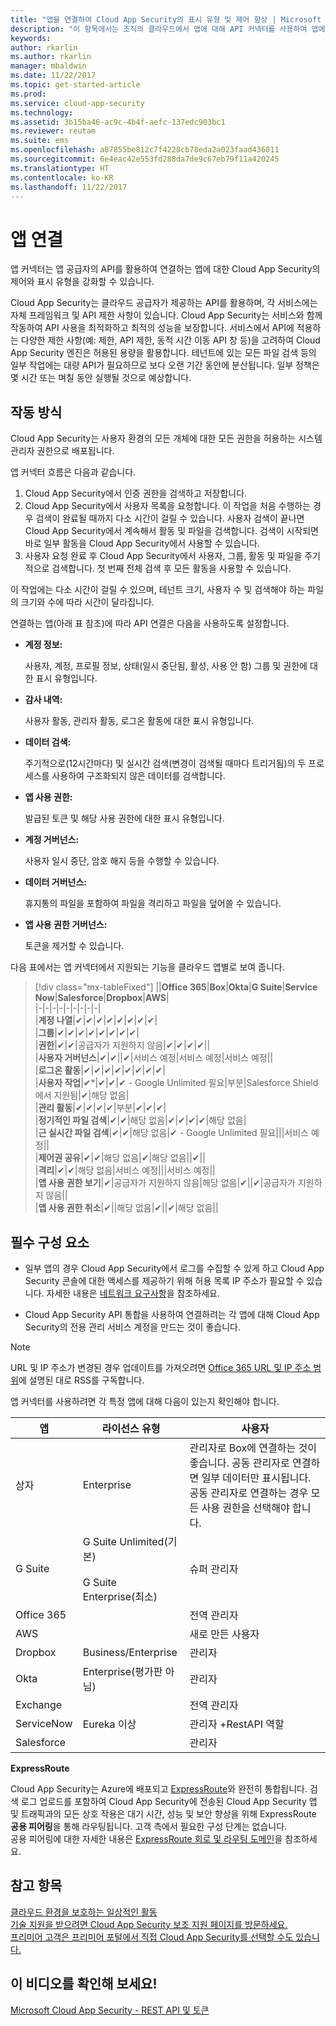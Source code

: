 ```yaml
---
title: "앱을 연결하여 Cloud App Security의 표시 유형 및 제어 향상 | Microsoft 문서"
description: "이 항목에서는 조직의 클라우드에서 앱에 대해 API 커넥터를 사용하여 앱에 연결하는 프로세스에 대해 설명합니다."
keywords: 
author: rkarlin
ms.author: rkarlin
manager: mbaldwin
ms.date: 11/22/2017
ms.topic: get-started-article
ms.prod: 
ms.service: cloud-app-security
ms.technology: 
ms.assetid: 3b15ba46-ac9c-4b4f-aefc-137edc903bc1
ms.reviewer: reutam
ms.suite: ems
ms.openlocfilehash: a87855be812c7f4228cb78eda2a023faad436011
ms.sourcegitcommit: 6e4eac42e553fd288da7de9c67eb79f11a420245
ms.translationtype: HT
ms.contentlocale: ko-KR
ms.lasthandoff: 11/22/2017
---
```

# <a name="connect-apps"></a>앱 연결 
앱 커넥터는 앱 공급자의 API를 활용하여 연결하는 앱에 대한 Cloud App Security의 제어와 표시 유형을 강화할 수 있습니다.  
  
Cloud App Security는 클라우드 공급자가 제공하는 API를 활용하며, 각 서비스에는 자체 프레임워크 및 API 제한 사항이 있습니다. Cloud App Security는 서비스와 함께 작동하여 API 사용을 최적화하고 최적의 성능을 보장합니다. 서비스에서 API에 적용하는 다양한 제한 사항(예: 제한, API 제한, 동적 시간 이동 API 창 등)을 고려하여 Cloud App Security 엔진은 허용된 용량을 활용합니다. 테넌트에 있는 모든 파일 검색 등의 일부 작업에는 대량 API가 필요하므로 보다 오랜 기간 동안에 분산됩니다. 일부 정책은 몇 시간 또는 며칠 동안 실행될 것으로 예상합니다.  
  
## <a name="how-it-works"></a>작동 방식  
Cloud App Security는 사용자 환경의 모든 개체에 대한 모든 권한을 허용하는 시스템 관리자 권한으로 배포됩니다.  
  
앱 커넥터 흐름은 다음과 같습니다.
1. Cloud App Security에서 인증 권한을 검색하고 저장합니다.
2.  Cloud App Security에서 사용자 목록을 요청합니다. 이 작업을 처음 수행하는 경우 검색이 완료될 때까지 다소 시간이 걸릴 수 있습니다. 사용자 검색이 끝나면 Cloud App Security에서 계속해서 활동 및 파일을 검색합니다. 검색이 시작되면 바로 일부 활동을 Cloud App Security에서 사용할 수 있습니다. 
4. 사용자 요청 완료 후 Cloud App Security에서 사용자, 그룹, 활동 및 파일을 주기적으로 검색합니다. 첫 번째 전체 검색 후 모든 활동을 사용할 수 있습니다. 
 
이 작업에는 다소 시간이 걸릴 수 있으며, 테넌트 크기, 사용자 수 및 검색해야 하는 파일의 크기와 수에 따라 시간이 달라집니다. 
 
연결하는 앱(아래 표 참조)에 따라 API 연결은 다음을 사용하도록 설정합니다.  
  
-   **계정 정보:**  
  
     사용자, 계정, 프로필 정보, 상태(일시 중단됨, 활성, 사용 안 함) 그룹 및 권한에 대한 표시 유형입니다.  
  
-   **감사 내역:**  
  
     사용자 활동, 관리자 활동, 로그온 활동에 대한 표시 유형입니다.  
  
-   **데이터 검색:**  
  
     주기적으로(12시간마다) 및 실시간 검색(변경이 검색될 때마다 트리거됨)의 두 프로세스를 사용하여 구조화되지 않은 데이터를 검색합니다.  
  
-   **앱 사용 권한:**  
  
     발급된 토큰 및 해당 사용 권한에 대한 표시 유형입니다.  
  
-   **계정 거버넌스:**  
  
     사용자 일시 중단, 암호 해지 등을 수행할 수 있습니다.  
  
-   **데이터 거버넌스:**  
  
     휴지통의 파일을 포함하여 파일을 격리하고 파일을 덮어쓸 수 있습니다.  
  
-   **앱 사용 권한 거버넌스:**  
  
     토큰을 제거할 수 있습니다.  
  
다음 표에서는 앱 커넥터에서 지원되는 기능을 클라우드 앱별로 보여 줍니다.  

> [!div class="mx-tableFixed"]
||**Office 365**|**Box**|**Okta**|**G Suite**|**Service Now**|**Salesforce**|**Dropbox**|**AWS**|  
|-|-|-|-|-|-|-|-|-|  
|**계정 나열**|✔|✔|✔|✔|✔|✔|✔|✔|  
|**그룹**|✔|✔|✔|✔|✔|✔|✔|✔|  
|**권한**|✔|✔|공급자가 지원하지 않음|✔|✔|✔|✔||  
|**사용자 거버넌스**|✔|✔||✔|서비스 예정|서비스 예정|서비스 예정||  
|**로그온 활동**|✔|✔|✔|✔|✔|✔|✔|✔|  
|**사용자 작업**|✔*|✔|✔|✔ - Google Unlimited 필요|부분|Salesforce Shield에서 지원됨|✔|해당 없음|  
|**관리 활동**|✔|✔|✔|✔|부분|✔|✔|✔|  
|**정기적인 파일 검색**|✔|✔|해당 없음|✔|✔|✔|✔|해당 없음|  
|**근 실시간 파일 검색**|✔|✔|해당 없음|✔ - Google Unlimited 필요|||서비스 예정||  
|**제어권 공유**|✔|✔|해당 없음|✔|해당 없음||✔||  
|**격리**|✔|✔|해당 없음|서비스 예정|||서비스 예정||  
|**앱 사용 권한 보기**|✔|공급자가 지원하지 않음|해당 없음|✔||✔|공급자가 지원하지 않음||  
|**앱 사용 권한 취소**|✔||해당 없음|✔||✔|해당 없음||  
  
  
## <a name="prerequisites"></a>필수 구성 요소  

- 일부 앱의 경우 Cloud App Security에서 로그를 수집할 수 있게 하고 Cloud App Security 콘솔에 대한 액세스를 제공하기 위해 허용 목록 IP 주소가 필요할 수 있습니다. 자세한 내용은 [네트워크 요구사항](network-requirements.md)을 참조하세요.

- Cloud App Security API 통합을 사용하여 연결하려는 각 앱에 대해 Cloud App Security의 전용 관리 서비스 계정을 만드는 것이 좋습니다.  
  
> [!NOTE]  
>  URL 및 IP 주소가 변경된 경우 업데이트를 가져오려면 [Office 365 URL 및 IP 주소 범위](https://support.office.com/article/Office-365-URLs-and-IP-address-ranges-8548a211-3fe7-47cb-abb1-355ea5aa88a2)에 설명된 대로 RSS를 구독합니다.  
  
앱 커넥터를 사용하려면 각 특정 앱에 대해 다음이 있는지 확인해야 합니다.  
  
|앱|라이선스 유형|사용자|  
|---------|------------------|----------|  
|상자|Enterprise|관리자로 Box에 연결하는 것이 좋습니다. 공동 관리자로 연결하면 일부 데이터만 표시됩니다. 공동 관리자로 연결하는 경우 모든 사용 권한을 선택해야 합니다.|  
|G Suite|G Suite Unlimited(기본)<br /><br /> G Suite Enterprise(최소)|슈퍼 관리자|  
|Office 365||전역 관리자|  
|AWS||새로 만든 사용자|  
|Dropbox|Business/Enterprise|관리자|  
|Okta|Enterprise(평가판 아님)|관리자|  
|Exchange||전역 관리자|  
|ServiceNow|Eureka 이상|관리자 +RestAPI 역할|  
|Salesforce||관리자|  
  

**ExpressRoute**  
  
Cloud App Security는 Azure에 배포되고 [ExpressRoute](https://azure.microsoft.com/documentation/articles/expressroute-introduction/)와 완전히 통합됩니다. 검색 로그 업로드를 포함하여 Cloud App Security에 전송된 Cloud App Security 앱 및 트래픽과의 모든 상호 작용은 대기 시간, 성능 및 보안 향상을 위해 ExpressRoute **공용 피어링**을 통해 라우팅됩니다. 고객 측에서 필요한 구성 단계는 없습니다.  
공용 피어링에 대한 자세한 내용은 [ExpressRoute 회로 및 라우팅 도메인](https://azure.microsoft.com/documentation/articles/expressroute-circuit-peerings/)을 참조하세요.  
  
## <a name="see-also"></a>참고 항목  
[클라우드 환경을 보호하는 일상적인 활동](daily-activities-to-protect-your-cloud-environment.md)   
[기술 지원을 받으려면 Cloud App Security 보조 지원 페이지를 방문하세요.](http://support.microsoft.com/oas/default.aspx?prid=16031)   
[프리미어 고객은 프리미어 포털에서 직접 Cloud App Security를 선택할 수도 있습니다.](https://premier.microsoft.com/)  
  

## <a name="check-out-this-video"></a>이 비디오를 확인해 보세요!
[Microsoft Cloud App Security - REST API 및 토큰](https://channel9.msdn.com/Shows/Microsoft-Security/Microsoft-Cloud-App-Security--REST-APIs-and-Tokens)  
   